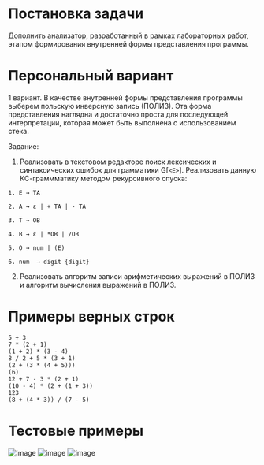 # Постановка задачи
 Дополнить анализатор, разработанный в рамках лабораторных работ, этапом формирования внутренней формы представления программы.

# Персональный вариант
1 вариант. В качестве внутренней формы представления программы выберем польскую инверсную запись (ПОЛИЗ). Эта форма представления наглядна и достаточно проста для последующей интерпретации, которая может быть выполнена с использованием стека.

Задание:

1) Реализовать в текстовом редакторе поиск лексических и синтаксических ошибок для грамматики G[`<E>`]. Реализовать данную КС-граммматику методом рекурсивного спуска:
```
1. E → TA 

2. A → ε | + TA | - TA 

3. T → ОВ 

4. В → ε | *ОВ | /ОВ 

5. О → num | (E) 

6. num  → digit {digit}
```
2) Реализовать алгоритм записи арифметических выражений в ПОЛИЗ и алгоритм вычисления выражений в ПОЛИЗ.


# Примеры верных строк
```
5 + 3
7 * (2 + 1)
(1 + 2) * (3 - 4)
8 / 2 + 5 * (3 + 1)
(2 + (3 * (4 + 5)))
(6)
12 + 7 - 3 * (2 + 1)
(10 - 4) * (2 + (1 + 3))
123
(8 + (4 * 3)) / (7 - 5)
```


# Тестовые примеры
![image](https://github.com/user-attachments/assets/9c2b69f4-b7bc-4cc4-8dc3-4924dc2b2654)
![image](https://github.com/user-attachments/assets/a5bfe9bc-2547-48ac-91cd-82a85f87936d)
![image](https://github.com/user-attachments/assets/d2a40ba7-810a-45aa-bd47-54997e17baca)



